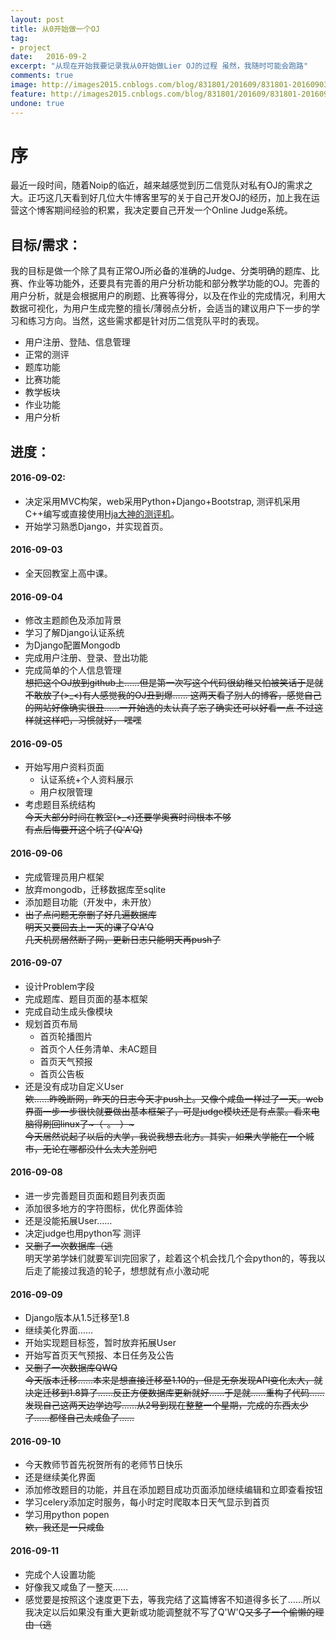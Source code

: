 ```yaml
---
layout: post
title: 从0开始做一个OJ
tag:
- project
date:   2016-09-2
excerpt: "从现在开始我要记录我从0开始做Lier OJ的过程 虽然，我随时可能会跑路"
comments: true
image: http://images2015.cnblogs.com/blog/831801/201609/831801-20160903073610543-104292058.jpg
feature: http://images2015.cnblogs.com/blog/831801/201609/831801-20160902151416793-1469017528.jpg
undone: true
---
```


# 序

最近一段时间，随着Noip的临近，越来越感觉到历二信竞队对私有OJ的需求之大。正巧这几天看到好几位大牛博客里写的关于自己开发OJ的经历，加上我在运营这个博客期间经验的积累，我决定要自己开发一个Online Judge系统。

## 目标/需求：

我的目标是做一个除了具有正常OJ所必备的准确的Judge、分类明确的题库、比赛、作业等功能外，还要具有完善的用户分析功能和部分教学功能的OJ。完善的用户分析，就是会根据用户的刷题、比赛等得分，以及在作业的完成情况，利用大数据可视化，为用户生成完整的擅长/薄弱点分析，会适当的建议用户下一步的学习和练习方向。当然，这些需求都是针对历二信竞队平时的表现。

 * 用户注册、登陆、信息管理
 * 正常的测评
 * 题库功能
 * 比赛功能
 * 教学板块
 * 作业功能
 * 用户分析

## 进度：

#### 2016-09-02:

  * 决定采用MVC构架，web采用Python+Django+Bootstrap, 测评机采用C++编写或直接使用<a href="https://github.com/laekov/acejudge" target="\_blank">Hja大神的测评机</a>。
  * 开始学习熟悉Django，并实现首页。

#### 2016-09-03

  * 全天回教室上高中课。

#### 2016-09-04

  * 修改主题颜色及添加背景
  * 学习了解Django认证系统
  * 为Django配置Mongodb
  * 完成用户注册、登录、登出功能
  * 完成简单的个人信息管理  
  ~~想把这个OJ放到github上……但是第一次写这个代码很幼稚又怕被笑话于是就不敢放了(>_<)有人感觉我的OJ丑到爆…… 这两天看了别人的博客，感觉自己的网站好像确实很丑……一开始选的太认真了忘了确实还可以好看一点 不过这样就这样吧，习惯就好， 嘿嘿~~

#### 2016-09-05  

  * 开始写用户资料页面  
    - 认证系统+个人资料展示
    - 用户权限管理
  * 考虑题目系统结构  
  ~~今天大部分时间在教室(>_<)还要学奥赛时间根本不够~~  
  ~~有点后悔要开这个坑了(Q'A'Q)~~

#### 2016-09-06

  * 完成管理员用户框架
  * 放弃mongodb，迁移数据库至sqlite
  * 添加题目功能（开发中，未开放）
  * ~~出了点问题无奈删了好几遍数据库~~  
  ~~明天又要回去上一天的课了Q'A'Q~~  
  ~~几天机房居然断了网，更新日志只能明天再push了~~

#### 2016-09-07

  * 设计Problem字段
  * 完成题库、题目页面的基本框架
  * 完成自动生成头像模块
  * 规划首页布局
    - 首页轮播图片
    - 首页个人任务清单、未AC题目
    - 首页天气预报
    - 首页公告板
  * 还是没有成功自定义User  
  ~~欸……昨晚断网，昨天的日志今天才push上。又像个咸鱼一样过了一天。web界面一步一步很快就要做出基本框架了，可是judge模块还是有点蒙。看来电脑得刷回linux了~（-。-）~~~  
  ~~今天居然说起了以后的大学，我说我想去北方。其实，如果大学能在一个城市，无论在哪都没什么太大差别吧~~

#### 2016-09-08

  * 进一步完善题目页面和题目列表页面
  * 添加很多地方的字符图标，优化界面体验
  * 还是没能拓展User……
  * 决定judge也用python写 测评
  * ~~又删了一次数据库（逃~~  
  明天学弟学妹们就要军训完回家了，趁着这个机会找几个会python的，等我以后走了能接过我造的轮子，想想就有点小激动呢

#### 2016-09-09

  * Django版本从1.5迁移至1.8
  * 继续美化界面……
  * 开始实现题目标签，暂时放弃拓展User
  * 开始写首页天气预报、本日任务及公告
  * ~~又删了一次数据库QWQ~~  
  ~~今天版本迁移……本来是想直接迁移至1.10的，但是无奈发现API变化太大，就决定迁移到1.8算了……反正方便数据库更新就好……于是就……重构了代码……发现自己这两天边学边写……从2号到现在整整一个星期，完成的东西太少了……都怪自己太咸鱼了……~~

#### 2016-09-10  

  * 今天教师节首先祝贺所有的老师节日快乐
  * 还是继续美化界面
  * 添加修改题目的功能，并且在添加题目成功页面添加继续编辑和立即查看按钮
  * 学习celery添加定时服务，每小时定时爬取本日天气显示到首页
  * 学习用python popen  
  ~~欸，我还是一只咸鱼~~

#### 2016-09-11  

  * 完成个人设置功能
  * 好像我又咸鱼了一整天……
  * 感觉要是按照这个速度更下去，等我完结了这篇博客不知道得多长了……所以我决定以后如果没有重大更新或功能调整就不写了Q'W'Q~~又多了一个偷懒的理由（逃~~
